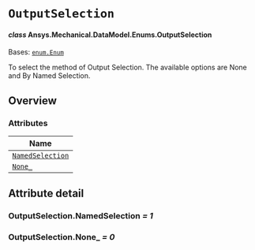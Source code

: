 # `OutputSelection`

<a id="ansys.mechanical.stubs.v242.Ansys.Mechanical.DataModel.Enums.OutputSelection"></a>

#### *class* Ansys.Mechanical.DataModel.Enums.OutputSelection

Bases: [`enum.Enum`](https://docs.python.org/3/library/enum.html#enum.Enum)

To select the method of Output Selection. The available options are None and By Named Selection.

<!-- !! processed by numpydoc !! -->

<a id="overview"></a>

## Overview

### Attributes

| Name |
| ------------------------------------------------------- |
| [`NamedSelection`](#OutputSelection.NamedSelection) |
| [`None_`](#OutputSelection.None_) |

<a id="attribute-detail"></a>

## Attribute detail

<a id="OutputSelection.NamedSelection"></a>

### OutputSelection.NamedSelection *= 1*

<a id="OutputSelection.None_"></a>

### OutputSelection.None_ *= 0*


